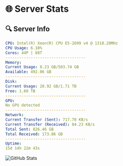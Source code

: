 # 🌐 Server Stats
## 🔍 Server Info
```yaml
CPU: Intel(R) Xeon(R) CPU E5-2699 v4 @ 1318.20MHz
CPU Usage: 6.10%
Cores: 44P | 88T
-----------------------------------
Memory:
Current Usage: 8.23 GB/503.74 GB
Available: 492.06 GB
-----------------------------------
Disk:
Current Usage: 28.92 GB/1.71 TB
Free: 1.60 TB
-----------------------------------
GPU:
No GPU detected
-----------------------------------
Network:
Current Transfer (Sent): 717.70 KB/s
Current Transfer (Received): 84.23 KB/s
Total Sent: 826.46 GB
Total Received: 173.86 GB
-----------------------------------
Uptime:
15d 14h 22m 43s
```
![GitHub Stats](https://img.shields.io/badge/Updated-2025-05-05_07:31:31-blue)